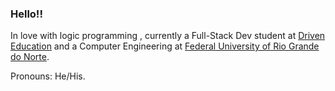 ### Hello!!

In love with logic programming , currently a Full-Stack Dev student at <a href="https://www.driven.com.br/">Driven Education</a> and a Computer Engineering at <a href="https://www.ufrn.br//">Federal University of Rio Grande do Norte</a>. 

Pronouns: He/His.


